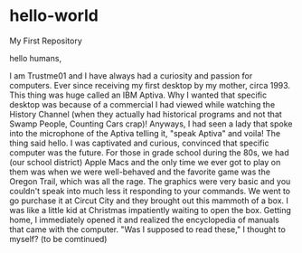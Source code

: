 # hello-world
My First Repository

hello humans, 

I am Trustme01 and I have always had a curiosity and passion for computers. Ever since receiving my first 
desktop by my mother, circa 1993. This thing was huge called an IBM Aptiva. Why I wanted that specific desktop 
was because of a commercial I had viewed while watching the History Channel (when they actually had historical programs and not that Swamp People, Counting Cars crap)! Anyways, I had seen a lady that spoke into the microphone of the Aptiva telling it, "speak Aptiva" and voila! The thing said hello. I was captivated and curious, convinced that specific computer was the future. For those in grade school during the 80s, we had (our school district) Apple Macs and the only time we ever got to play on them was when we were well-behaved and the favorite game was the Oregon Trail, which was all the rage. The graphics were very basic and you couldn't speak into much less it responding to your commands. We went to go purchase it at Circut City and they brought out this mammoth of a box. I was like a little kid at Christmas impatiently waiting to open the box. Getting home, I immediately opened it and realized the encyclopedia of manuals that came with the computer. "Was I supposed to read these," I thought to myself? 
(to be comtinued)


